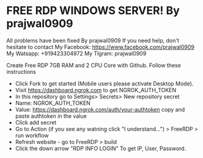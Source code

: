 # FREE RDP WINDOWS SERVER! By prajwal0909
All problems have been fixed By prajwal0909
If you need help, don't hesitate to contact
My Facebook: https://www.facebook.com/prajwal0909
My Watsapp: +919423304972
My Tlgram: prajwal0909

Create Free RDP 7GB RAM and 2 CPU Core with Github.
Follow these instructions

+ Click Fork to get started (Mobile users please activate Desktop Mode).
+ Visit https://dashboard.ngrok.com to get NGROK_AUTH_TOKEN
+ In this repository go to Settings> Secrets> New repository secret
+ Name: NGROK_AUTH_TOKEN
+ Value: https://dashboard.ngrok.com/auth/your-authtoken copy and paste authtoken in the value
+ Click add secret
+ Go to Action (if you see any watning click "I understand...") > FreeRDP > run workflow
+ Refresh website - go to FreeRDP > build
+ Click the down arrow "RDP INFO LOGIN" To get IP, User, Password.
